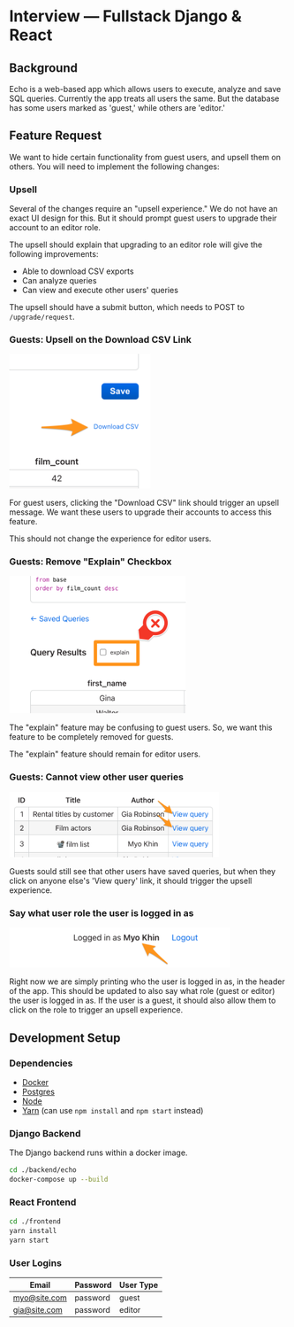 # Interview — Fullstack Django & React

## Background

Echo is a web-based app which allows users to execute, analyze and save SQL queries. Currently the app treats all users the same. But the database has some users marked as 'guest,' while others are 'editor.'

## Feature Request

We want to hide certain functionality from guest users, and upsell them on others. You will need to implement the following changes:

### Upsell

Several of the changes require an "upsell experience." We do not have an exact UI design for this. But it should prompt guest users to upgrade their account to an editor role.

The upsell should explain that upgrading to an editor role will give the following improvements:
- Able to download CSV exports
- Can analyze queries
- Can view and execute other users' queries

The upsell should have a submit button, which needs to POST to `/upgrade/request`.

### Guests: Upsell on the Download CSV Link

<img src='./readme_images/download-csv-link.png' width=256 />

For guest users, clicking the "Download CSV" link should trigger an upsell message. We want these users to upgrade their accounts to access this feature.

This should not change the experience for editor users.

### Guests: Remove "Explain" Checkbox

<img src='./readme_images/explain.png' width=320 />

The "explain" feature may be confusing to guest users. So, we want this feature to be completely removed for guests.

The "explain" feature should remain for editor users.

### Guests: Cannot view other user queries

<img src='./readme_images/other-user-queries.png' width=380 />

Guests sould still see that other users have saved queries, but when they click on anyone else's 'View query' link, it should trigger the upsell experience.

### Say what user role the user is logged in as

<img src='./readme_images/user-string.png' width=400 />

Right now we are simply printing who the user is logged in as, in the header of the app. This should be updated to also say what role (guest or editor) the user is logged in as. If the user is a guest, it should also allow them to click on the role to trigger an upsell experience.

## Development Setup

### Dependencies

- [Docker](https://docs.docker.com/get-docker/)
- [Postgres](https://www.postgresql.org/download/)
- [Node](https://nodejs.org/en/download/)
- [Yarn](https://classic.yarnpkg.com/lang/en/docs/install/#mac-stable) (can use `npm install` and `npm start` instead)

### Django Backend

The Django backend runs within a docker image.

```sh
cd ./backend/echo
docker-compose up --build
```

### React Frontend

```sh
cd ./frontend
yarn install
yarn start
```

### User Logins

Email | Password | User Type
--- | --- | ---
myo@site.com | password | guest
gia@site.com | password | editor
